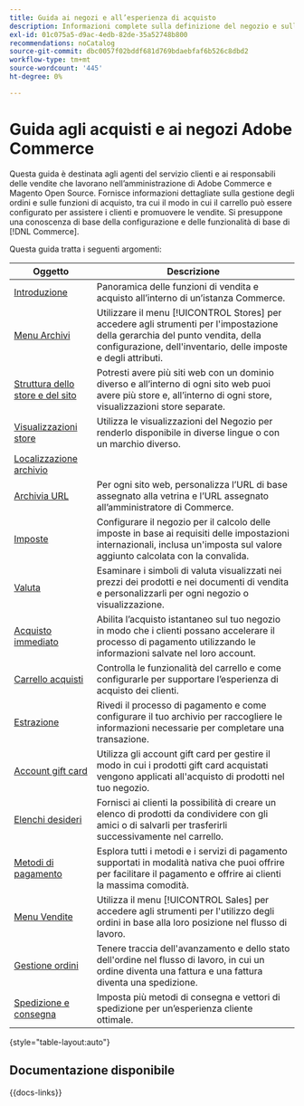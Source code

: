 ```yaml
---
title: Guida ai negozi e all’esperienza di acquisto
description: Informazioni complete sulla definizione del negozio e sulle funzioni di elaborazione delle vendite per gli agenti del servizio clienti e i responsabili delle vendite che lavorano nell’amministrazione di Adobe Commerce e Magento Open Source.
exl-id: 01c075a5-d9ac-4edb-82de-35a52748b800
recommendations: noCatalog
source-git-commit: dbc0057f02bddf681d769bdaebfaf6b526c8dbd2
workflow-type: tm+mt
source-wordcount: '445'
ht-degree: 0%

---
```


# Guida agli acquisti e ai negozi Adobe Commerce

Questa guida è destinata agli agenti del servizio clienti e ai responsabili delle vendite che lavorano nell’amministrazione di Adobe Commerce e Magento Open Source. Fornisce informazioni dettagliate sulla gestione degli ordini e sulle funzioni di acquisto, tra cui il modo in cui il carrello può essere configurato per assistere i clienti e promuovere le vendite. Si presuppone una conoscenza di base della configurazione e delle funzionalità di base di [!DNL Commerce].

Questa guida tratta i seguenti argomenti:

| Oggetto | Descrizione |
| ------- | ----------- |
| [Introduzione](introduction.md) | Panoramica delle funzioni di vendita e acquisto all’interno di un’istanza Commerce. |
| [Menu Archivi](stores-menu.md) | Utilizzare il menu [!UICONTROL Stores] per accedere agli strumenti per l&#39;impostazione della gerarchia del punto vendita, della configurazione, dell&#39;inventario, delle imposte e degli attributi. |
| [Struttura dello store e del sito](stores.md) | Potresti avere più siti web con un dominio diverso e all’interno di ogni sito web puoi avere più store e, all’interno di ogni store, visualizzazioni store separate. |
| [Visualizzazioni store](store-views.md) | Utilizza le visualizzazioni del Negozio per renderlo disponibile in diverse lingue o con un marchio diverso. |
| [Localizzazione archivio](store-localize.md) |  |
| [Archivia URL](store-urls.md) | Per ogni sito web, personalizza l’URL di base assegnato alla vetrina e l’URL assegnato all’amministratore di Commerce. |
| [Imposte](taxes.md) | Configurare il negozio per il calcolo delle imposte in base ai requisiti delle impostazioni internazionali, inclusa un&#39;imposta sul valore aggiunto calcolata con la convalida. |
| [Valuta](currency.md) | Esaminare i simboli di valuta visualizzati nei prezzi dei prodotti e nei documenti di vendita e personalizzarli per ogni negozio o visualizzazione. |
| [Acquisto immediato](checkout-instant-purchase.md) | Abilita l’acquisto istantaneo sul tuo negozio in modo che i clienti possano accelerare il processo di pagamento utilizzando le informazioni salvate nel loro account. |
| [Carrello acquisti](cart.md) | Controlla le funzionalità del carrello e come configurarle per supportare l’esperienza di acquisto dei clienti. |
| [Estrazione](checkout-process.md) | Rivedi il processo di pagamento e come configurare il tuo archivio per raccogliere le informazioni necessarie per completare una transazione. |
| [Account gift card](product-gift-card-workflow.md) | Utilizza gli account gift card per gestire il modo in cui i prodotti gift card acquistati vengono applicati all&#39;acquisto di prodotti nel tuo negozio. |
| [Elenchi desideri](wishlists.md) | Fornisci ai clienti la possibilità di creare un elenco di prodotti da condividere con gli amici o di salvarli per trasferirli successivamente nel carrello. |
| [Metodi di pagamento](payments.md) | Esplora tutti i metodi e i servizi di pagamento supportati in modalità nativa che puoi offrire per facilitare il pagamento e offrire ai clienti la massima comodità. |
| [Menu Vendite](sales-menu.md) | Utilizza il menu [!UICONTROL Sales] per accedere agli strumenti per l&#39;utilizzo degli ordini in base alla loro posizione nel flusso di lavoro. |
| [Gestione ordini](orders.md) | Tenere traccia dell&#39;avanzamento e dello stato dell&#39;ordine nel flusso di lavoro, in cui un ordine diventa una fattura e una fattura diventa una spedizione. |
| [Spedizione e consegna](delivery.md) | Imposta più metodi di consegna e vettori di spedizione per un’esperienza cliente ottimale. |

{style="table-layout:auto"}

## Documentazione disponibile

{{docs-links}}
